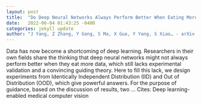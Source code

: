 ```yaml
---
layout: post
title:  "Do Deep Neural Networks Always Perform Better When Eating More Data?"
date:   2022-06-04 01:43:25 -0400
categories: jekyll update
author: "J Yang, Z Zhang, Y Gong, S Ma, X Guo, Y Yang, S Xiao… - arXiv preprint arXiv …, 2022"
---
```

Data has now become a shortcoming of deep learning. Researchers in their own fields share the thinking that  deep neural networks might not always perform better when they eat more data,  which still lacks experimental validation and a convincing guiding theory. Here to fill this lack, we design experiments from Identically Independent Distribution (IID) and Out of Distribution (OOD), which give powerful answers. For the purpose of guidance, based on the discussion of results, two … Cites: ‪Deep learning-enabled medical computer vision‬